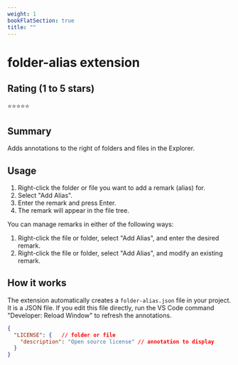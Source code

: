 ```yaml
---
weight: 1
bookFlatSection: true
title: ""
---
```

# folder-alias extension

## Rating (1 to 5 stars)
⭐️⭐️⭐️⭐️⭐️

## Summary
Adds annotations to the right of folders and files in the Explorer.

## Usage
1. Right-click the folder or file you want to add a remark (alias) for.
2. Select "Add Alias".
3. Enter the remark and press Enter.
4. The remark will appear in the file tree.

You can manage remarks in either of the following ways:

1. Right-click the file or folder, select "Add Alias", and enter the desired remark.
2. Right-click the file or folder, select "Add Alias", and modify an existing remark.

## How it works
The extension automatically creates a `folder-alias.json` file in your project. It is a JSON file. If you edit this file directly, run the VS Code command "Developer: Reload Window" to refresh the annotations.

```json
{
  "LICENSE": {   // folder or file
    "description": "Open source license" // annotation to display
  }
}
```